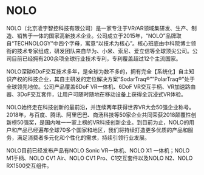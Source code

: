 # 

# NOLO

NOLO（北京凌宇智控科技有限公司）是一家专注于VR/AR领域集研发、生产、制造、销售于一体的国家高新技术企业。公司成立于2015年，“NOLO”品牌取自“TECHNOLOGY”中四个字母，寓意“以技术为核心”。核心班底由中科院博士领衔的技术专家组成，研发团队来自华为、小米、索尼、爱立信等全球顶尖公司。公司目前已经拥有200余项全球行业技术专利，专利覆盖超过12个主流国家。

NOLO深耕6DoF交互技术多年，是全球为数不多的，拥有完全【系统化】自主知识产权的科技企业，其自主研发的定位解决方案“SodarTraq®””PolarTraq®”处于全球领先地位。公司产品覆盖6DoF VR一体机、6DoF VR交互手柄、VR加速路由器、3DoF交互套件，让用户可随时随地在移动设备上获得全沉浸式VR体验。

NOLO始终走在科技创新的最前沿，并连续两年获得世界VR大会50强企业称号。2018年，与百度、腾讯、阿里巴巴、商汤科技等50家企业共同荣获2018颠覆性创新榜50强奖，是国内唯一一家上榜的VR科技创新企业。到目前为止，NOLO的用户和产品已经遍布全球70多个国家和地区，我们将持续打造更多优质的产品和服务，满足消费者多元化和个性化的需求，持续引领行业发展。

NOLO目前已经发布产品有NOLO Sonic VR一体机、NOLO X1 一体机；NOLO M1手柄、NOLO CV1 Air、NOLO CV1 Pro、C1交互套件以及NOLO N2、NOLO RX1500交互组件。

